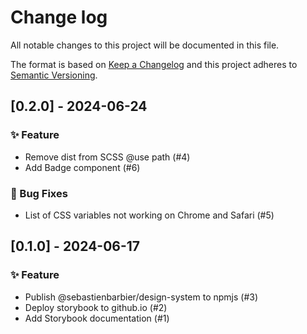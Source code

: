 
# Change log
All notable changes to this project will be documented in this file.
 
The format is based on [Keep a Changelog](http://keepachangelog.com/)
and this project adheres to [Semantic Versioning](http://semver.org/).
 
<!---
## [Unreleased] - yyyy-mm-dd

### ✨ Feature – for new features
### 🛠 Improvements – for general improvements
### 🚨 Changed – for changes in existing functionality
### ⚠️ Deprecated – for soon-to-be removed features
### 📚 Documentation – for documentation update
### 🗑 Removed – for removed features
### 🐛 Bug Fixes – for any bug fixes
### 🔒 Security – in case of vulnerabilities
### 🏗 Chore – for tidying code

See for sample https://raw.githubusercontent.com/favoloso/conventional-changelog-emoji/master/CHANGELOG.md
-->
## [0.2.0] - 2024-06-24
### ✨ Feature
- Remove dist from SCSS @use path (#4)
- Add Badge component (#6)
### 🐛 Bug Fixes
- List of CSS variables not working on Chrome and Safari (#5)

## [0.1.0] - 2024-06-17
### ✨ Feature
- Publish @sebastienbarbier/design-system to npmjs (#3)
- Deploy storybook to github.io (#2) 
- Add Storybook documentation (#1)
